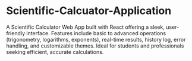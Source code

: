 # Scientific-Calcuator-Application
A Scientific Calculator Web App built with React offering a sleek, user-friendly interface. Features include basic to advanced operations (trigonometry, logarithms, exponents), real-time results, history log, error handling, and customizable themes. Ideal for students and professionals seeking efficient, accurate calculations.
